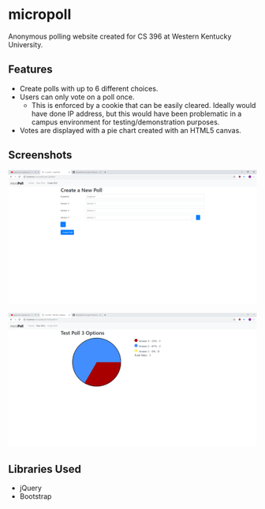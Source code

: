 # micropoll
Anonymous polling website created for CS 396 at Western Kentucky University.

## Features
* Create polls with up to 6 different choices.
* Users can only vote on a poll once.
  * This is enforced by a cookie that can be easily cleared. Ideally would have done IP address, but this would have been problematic in a campus environment for testing/demonstration purposes.
* Votes are displayed with a pie chart created with an HTML5 canvas.

## Screenshots
![poll creation](/img/screenshots/create.png)

![results view](/img/screenshots/view.png)

## Libraries Used
* jQuery
* Bootstrap
